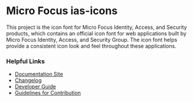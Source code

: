 # Micro Focus ias-icons

This project is the icon font for Micro Focus Identity, Access, and Security products,
which contains an official icon font for web applications built by Micro Focus Identity, 
Access, and Security Group. The icon font helps provide a consistent icon look and feel 
throughout these applications.

### Helpful Links

- [Documentation Site](https://microfocus.github.io/ias-icons)
- [Changelog](./CHANGELOG.md)
- [Developer Guide](./DEVELOPER.md)
- [Guidelines for Contribution](./CONTRIBUTING.md)
